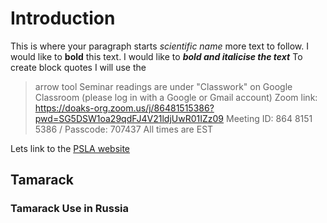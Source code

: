 
# Introduction
This is where your paragraph starts *scientific name* more text to follow. 
I would like to **bold** this text. 
I would like to ***bold and italicise the text***
To create block quotes I will use the 
>arrow tool Seminar readings are under "Classwork" on Google Classroom (please log in with a Google or Gmail account)
Zoom link: https://doaks-org.zoom.us/j/86481515386?pwd=SG5DSW1oa29qdFJ4V21ldjUwR01IZz09
Meeting ID: 864 8151 5386 / Passcode: 707437
All times are EST

Lets link to the [PSLA website](https://catalog.uconn.edu/undergraduate/courses/plsc/)


## Tamarack
### Tamarack Use in Russia


